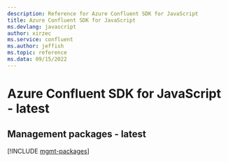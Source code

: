 ```yaml
---
description: Reference for Azure Confluent SDK for JavaScript
title: Azure Confluent SDK for JavaScript
ms.devlang: javascript
author: xirzec
ms.service: confluent
ms.author: jeffish
ms.topic: reference
ms.data: 09/15/2022
---
```

# Azure Confluent SDK for JavaScript - latest

## Management packages - latest
[!INCLUDE [mgmt-packages](confluent-mgmt-index.md)]